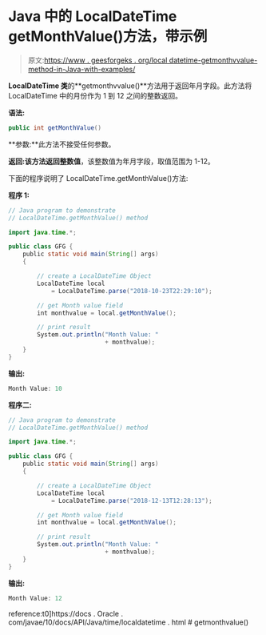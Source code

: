 # Java 中的 LocalDateTime getMonthValue()方法，带示例

> 原文:[https://www . geesforgeks . org/local datetime-getmonthvvalue-method-in-Java-with-examples/](https://www.geeksforgeeks.org/localdatetime-getmonthvalue-method-in-java-with-examples/)

**LocalDateTime 类**的**getmonthvvalue()**方法用于返回年月字段。此方法将 LocalDateTime 中的月份作为 1 到 12 之间的整数返回。

**语法:**

```java
public int getMonthValue()

```

**参数:**此方法不接受任何参数。

**返回:**该方法返回**整数值**，该整数值为年月字段，取值范围为 1-12。

下面的程序说明了 LocalDateTime.getMonthValue()方法:

**程序 1:**

```java
// Java program to demonstrate
// LocalDateTime.getMonthValue() method

import java.time.*;

public class GFG {
    public static void main(String[] args)
    {

        // create a LocalDateTime Object
        LocalDateTime local
            = LocalDateTime.parse("2018-10-23T22:29:10");

        // get Month value field
        int monthvalue = local.getMonthValue();

        // print result
        System.out.println("Month Value: "
                           + monthvalue);
    }
}
```

**输出:**

```java
Month Value: 10

```

**程序二:**

```java
// Java program to demonstrate
// LocalDateTime.getMonthValue() method

import java.time.*;

public class GFG {
    public static void main(String[] args)
    {

        // create a LocalDateTime Object
        LocalDateTime local
            = LocalDateTime.parse("2018-12-13T12:28:13");

        // get Month value field
        int monthvalue = local.getMonthValue();

        // print result
        System.out.println("Month Value: "
                           + monthvalue);
    }
}
```

**输出:**

```java
Month Value: 12

```

reference:t0]https://docs . Oracle . com/javae/10/docs/API/Java/time/localdatetime . html # getmonthvalue()